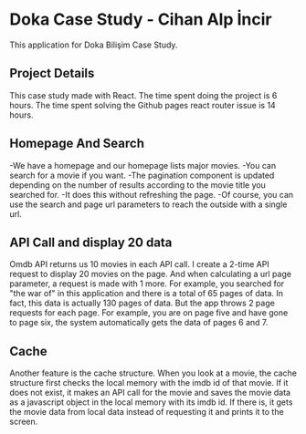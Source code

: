 # Doka Case Study - Cihan Alp İncir

This application for Doka Bilişim Case Study.

Project Details
------
This case study made with React.
The time spent doing the project is 6 hours.
The time spent solving the Github pages react router issue is 14 hours.


Homepage And Search
------
-We have a homepage and our homepage lists major movies.
-You can search for a movie if you want.
-The pagination component is updated depending on the number of results according to the movie title you searched for.
-It does this without refreshing the page.
-Of course, you can use the search and page url parameters to reach the outside with a single url.

API Call and display 20 data
------
Omdb API returns us 10 movies in each API call.
I create a 2-time API request to display 20 movies on the page.
And when calculating a url page parameter, a request is made with 1 more.
For example, you searched for "the war of" in this application and there is a total of 65 pages of data.
In fact, this data is actually 130 pages of data.
But the app throws 2 page requests for each page.
For example, you are on page five and have gone to page six, the system automatically gets the data of pages 6 and 7.

Cache
------
Another feature is the cache structure.
When you look at a movie, the cache structure first checks the local memory with the imdb id of that movie.
If it does not exist, it makes an API call for the movie and saves the movie data as a javascript object in the local memory with its imdb id.
If there is, it gets the movie data from local data instead of requesting it and prints it to the screen.
